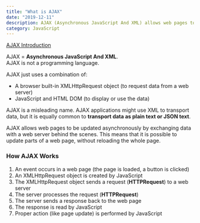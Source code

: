 ```yaml
---
title: "What is AJAX"
date: "2019-12-11"
description: AJAX (Asynchronous JavaScript And XML) allows web pages to be updated asynchronously by exchanging data with a web server behind the scenes.
category: JavaScript
---
```


[AJAX Introduction](https://www.w3schools.com/xml/ajax_intro.asp)

AJAX = **Asynchronous JavaScript And XML**.  
AJAX is not a programming language.  

AJAX just uses a combination of:  
- A browser built-in XMLHttpRequest object (to request data from a web server)  
- JavaScript and HTML DOM (to display or use the data)  

AJAX is a misleading name. AJAX applications might use XML to transport data, but it is equally common to **transport data as plain text or JSON text**.  

AJAX allows web pages to be updated asynchronously by exchanging data with a web server behind the scenes. This means that it is possible to update parts of a web page, without reloading the whole page.  

### How AJAX Works

1. An event occurs in a web page (the page is loaded, a button is clicked)  
2. An XMLHttpRequest object is created by JavaScript   
3. The XMLHttpRequest object sends a request (**HTTPRequest**) to a web server   
4. The server processes the request (**HTTPRequest**)     
5. The server sends a response back to the web page  
6. The response is read by JavaScript  
7. Proper action (like page update) is performed by JavaScript  